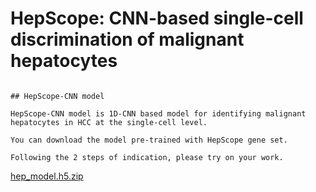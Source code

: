 # **HepScope: CNN-based single-cell discrimination of malignant hepatocytes**

```

## HepScope-CNN model
 
HepScope-CNN model is 1D-CNN based model for identifying malignant hepatocytes in HCC at the single-cell level.

You can download the model pre-trained with HepScope gene set.  

Following the 2 steps of indication, please try on your work.

```


[hep_model.h5.zip](https://github.com/HepScope/HepScope/files/13783760/hep_model.h5.zip)




